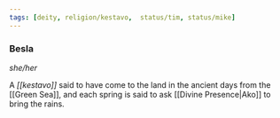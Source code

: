 ```yaml
---
tags: [deity, religion/kestavo,  status/tim, status/mike]
---
```

### Besla
*she/her*

A *[[kestavo]]* said to have come to the land in the ancient days from the [[Green Sea]], and each spring is said to ask [[Divine Presence|Ako]] to bring the rains.

